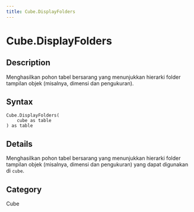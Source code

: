 ```yaml
---
title: Cube.DisplayFolders
---
```


# Cube.DisplayFolders


## Description

Menghasilkan pohon tabel bersarang yang menunjukkan hierarki folder tampilan objek (misalnya, dimensi dan pengukuran).


## Syntax

```powerquery
Cube.DisplayFolders(
    cube as table
) as table
```


## Details

Menghasilkan pohon tabel bersarang yang menunjukkan hierarki folder tampilan objek (misalnya, dimensi dan pengukuran) yang dapat digunakan di <code>cube</code>.



## Category
Cube
